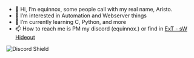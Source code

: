 - 👋 Hi, I’m equinnox, some people call with my real name, Aristo.
- 👀 I’m interested in Automation and Webserver things
- 🌱 I’m currently learning C, Python, and more
- 📫 How to reach me is PM my discord (equinnox.) or find in [ExT - sW Hideout](https://discord.gg/d4g9ZMxrkv)

![Discord Shield](https://discord.c99.nl/widget/theme-1/456482172984098817.png)

